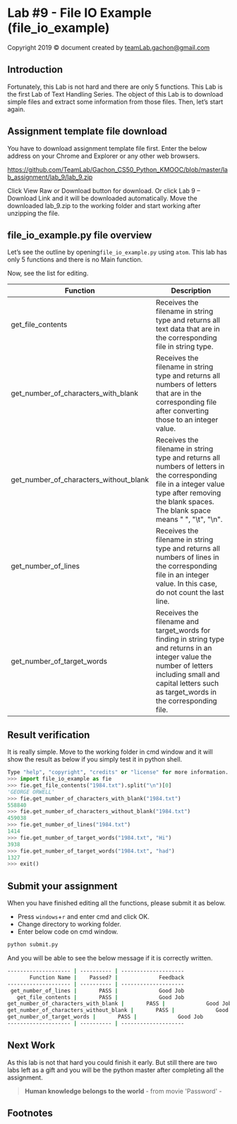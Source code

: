 # Lab #9 - File IO Example (file_io_example)
Copyright 2019 © document created by teamLab.gachon@gmail.com

## Introduction
Fortunately, this Lab is not hard and there are only 5 functions.
This Lab is the first Lab of Text Handling Series. The object of this Lab is to download simple files and extract some information from those files. Then, let’s start again.

## Assignment template file download
You have to download assignment template file first. Enter the below address on your Chrome and Explorer or any other web browsers.

https://github.com/TeamLab/Gachon_CS50_Python_KMOOC/blob/master/lab_assignment/lab_9/lab_9.zip

Click View Raw or Download button for download. Or click Lab 9 – Download Link and it will be downloaded automatically. Move the downloaded lab_9.zip to the working folder and start working after unzipping the file.

## file_io_example.py file overview
Let’s see the outline by opening`file_io_example.py` using `atom`. This lab has only 5 functions and there is no Main function.

Now, see the list for editing.

Function           | Description
--------       | ---
get_file_contents | Receives the filename in string type and returns all text data that are in the corresponding file in string type.
get_number_of_characters_with_blank | Receives the filename in string type and returns all numbers of letters that are in the corresponding file after converting those to an integer value.
get_number_of_characters_without_blank | Receives the filename in string type and returns all numbers of letters in the corresponding file in a integer value type after removing the blank spaces. The blank space means " ", "\t", "\n".
get_number_of_lines | Receives the filename in string type and returns all numbers of lines in the corresponding file in an integer value. In this case, do not count the last line.
get_number_of_target_words | Receives the filename and target_words for finding in string type and returns in an integer value the number of letters including small and capital letters such as target_words in the corresponding file.


## Result verification
It is really simple. Move to the working folder in cmd window and it will show the result as below if you simply test it in python shell.

```python
Type "help", "copyright", "credits" or "license" for more information.
>>> import file_io_example as fie
>>> fie.get_file_contents("1984.txt").split("\n")[0]
'GEORGE ORWELL'
>>> fie.get_number_of_characters_with_blank("1984.txt")
558840
>>> fie.get_number_of_characters_without_blank("1984.txt")
459038
>>> fie.get_number_of_lines("1984.txt")
1414
>>> fie.get_number_of_target_words("1984.txt", "Hi")
3938
>>> fie.get_number_of_target_words("1984.txt", "had")
1327
>>> exit()
```

## Submit your assignment
When you have finished editing all the functions, please submit it as below.
- Press `windows`+`r` and enter cmd and click OK.
- Change directory to working folder.
- Enter below code on cmd window.

```python
python submit.py
```

And you will be able to see the below message if it is correctly written.
```bash
-------------------- | ---------- | --------------------
       Function Name |    Passed? |             Feedback
-------------------- | ---------- | --------------------
 get_number_of_lines |       PASS |             Good Job
   get_file_contents |       PASS |             Good Job
get_number_of_characters_with_blank |       PASS |             Good Job
get_number_of_characters_without_blank |       PASS |             Good Job
get_number_of_target_words |       PASS |             Good Job
-------------------- | ---------- | --------------------
```  

## Next Work
As this lab is not that hard you could finish it early. But still there are two labs left as a gift and you will be the python master after completing all the assignment.
> **Human knowledge belongs to the world** - from movie 'Password' -

## Footnotes
